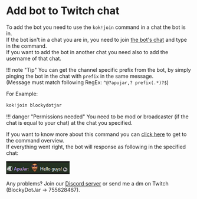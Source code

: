 # Add bot to Twitch chat

To add the bot you need to use the `kok!join` command in a chat the bot is in.
<br>If the bot isn't in a chat you are in, you need to join [the bot's chat](https://www.twitch.tv/ApuJar/chat) and type in the command.
<br>If you want to add the bot in another chat you need also to add the username of that chat.

!!! note "Tip"
    You can get the channel specific prefix from the bot, by simply pinging the bot in the chat with `prefix` in the same message. 
    <br>(Message must match following RegEx: `^@?apujar,? prefix(.*)?$`)

<p>For Example:</p>

```java
kok!join blockydotjar
```

!!! danger "Permissions needed"
    You need to be mod or broadcaster (if the chat is equal to your chat) at the chat you specified.

If you want to know more about this command you can [click here](https://apujar.blockyjar.dev/bot-commands/utility-commands.html?h=join) to get to the command overview.
<br>If everything went right, the bot will response as following in the specified chat:

![ApuJar's join message, after successful connection to the chat.](https://raw.githubusercontent.com/BlockyDotJar/ApuJar-Website/main/docs/assets/images/join-message.png)

Any problems? Join our [Discord server](https://discord.gg/FnGFbzCw2r) or send me a dm on Twitch (BlockyDotJar -> 755628467).